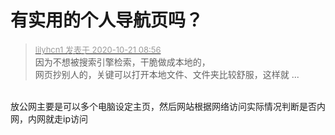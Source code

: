 # 有实用的个人导航页吗？


<div class="quote"><blockquote><font size="2"><a href="https://www.hostloc.com/forum.php?mod=redirect&amp;goto=findpost&amp;pid=9329863&amp;ptid=756019" target="_blank"><font color="#999999">lilyhcn1 发表于 2020-10-21 08:56</font></a></font><br />
因为不想被搜索引擎检索，干脆做成本地的，<br />
网页抄别人的，关键可以打开本地文件、文件夹比较舒服，这样就 ...</blockquote></div><br />
放公网主要是可以多个电脑设定主页，然后网站根据网络访问实际情况判断是否内网，内网就走ip访问<img id="aimg_Fn65B" onclick="zoom(this, this.src, 0, 0, 0)" class="zoom" src="https://cdn.jsdelivr.net/gh/hishis/forum-master/public/images/patch.gif" onmouseover="img_onmouseoverfunc(this)" onload="thumbImg(this)" border="0" alt="" />
